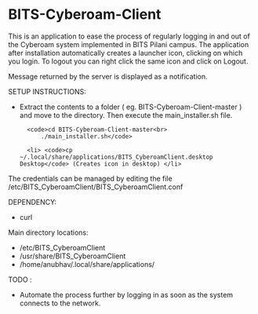 BITS-Cyberoam-Client
====================

This is an application to ease the process of regularly logging in and out of the Cyberoam system implemented in BITS Pilani campus. The application after installation automatically creates a launcher icon, clicking on which you login. To logout you can right click the same icon and click on Logout.

Message returned by the server is displayed as a notification.

SETUP INSTRUCTIONS:
<ul>
      <li>Extract the contents to a folder ( eg. BITS-Cyberoam-Client-master ) and move to the directory. Then execute the main_installer.sh file.</li>

      <code>cd BITS-Cyberoam-Client-master<br>
          ./main_installer.sh</code>
          
      <li> <code>cp ~/.local/share/applications/BITS_CyberoamClient.desktop Desktop</code> (Creates icon in desktop) </li>
      
</ul>


The credentials can be managed by editing the file /etc/BITS_CyberoamClient/BITS_CyberoamClient.conf

DEPENDENCY:
<ul>
	<li>curl</li>
</ul>

Main directory locations:
<ul>
  <li>/etc/BITS_CyberoamClient</li>
  <li>/usr/share/BITS_CyberoamClient</li>
  <li>/home/anubhav/.local/share/applications/</li>
</ul>

TODO :
<ul>
  <li>Automate the process further by logging in as soon as the system connects to the network.</li>
<ul>
